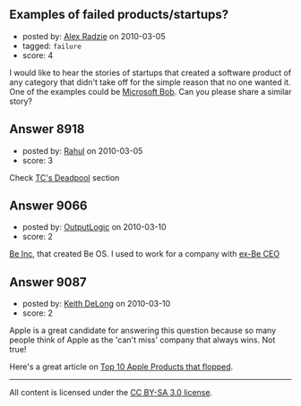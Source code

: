 ## Examples of failed products/startups?

- posted by: [Alex Radzie](https://stackexchange.com/users/-1/2784-alex-radzie) on 2010-03-05
- tagged: `failure`
- score: 4

I would like to hear the stories of startups that created a software product of any category that didn't take off for the simple reason that no one wanted it. One of the examples could be [Microsoft Bob][1]. Can you please share a similar story?


  [1]: http://en.wikipedia.org/wiki/Microsoft_Bob


## Answer 8918

- posted by: [Rahul](https://stackexchange.com/users/-1/2109-rahul) on 2010-03-05
- score: 3

<p>Check <a href="http://techcrunch.com/tag/deadpool/" rel="nofollow">TC's Deadpool</a> section </p>



## Answer 9066

- posted by: [OutputLogic](https://stackexchange.com/users/-1/1096-outputlogic) on 2010-03-10
- score: 2

<p><a href="http://en.wikipedia.org/wiki/Be_Inc." rel="nofollow">Be Inc</a>, that created Be OS. I used to work for a company with <a href="http://en.wikipedia.org/wiki/Jean-Louis_Gass%C3%A9e" rel="nofollow">ex-Be CEO</a> </p>



## Answer 9087

- posted by: [Keith DeLong](https://stackexchange.com/users/-1/888-keith-delong) on 2010-03-10
- score: 2

<p>Apple is a great candidate for answering this question because so many people think of Apple as the 'can't miss' company that always wins. Not true!</p>

<p>Here's a great article on <a href="http://www.newlaunches.com/archives/top_10_apple_products_which_flopped.php" rel="nofollow">Top 10 Apple Products that flopped</a>.</p>




---

All content is licensed under the [CC BY-SA 3.0 license](https://creativecommons.org/licenses/by-sa/3.0/).
